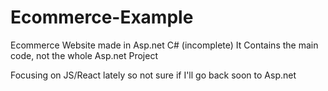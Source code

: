 # Ecommerce-Example
Ecommerce  Website made in Asp.net C# (incomplete)
It Contains the main code, not the whole Asp.net Project



Focusing on JS/React lately so not sure if I'll go back soon to Asp.net
